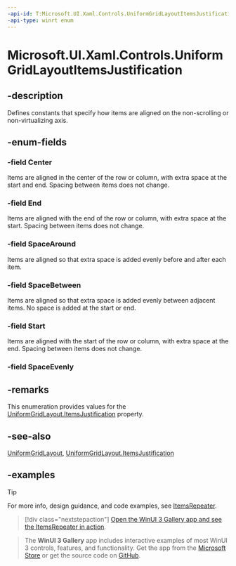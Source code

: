 ```yaml
---
-api-id: T:Microsoft.UI.Xaml.Controls.UniformGridLayoutItemsJustification
-api-type: winrt enum
---
```


# Microsoft.UI.Xaml.Controls.UniformGridLayoutItemsJustification

<!--
public enum UniformGridLayoutItemsJustification
-->

## -description

Defines constants that specify how items are aligned on the non-scrolling or non-virtualizing axis.

## -enum-fields

### -field Center

Items are aligned in the center of the row or column, with extra space at the start and end. Spacing between items does not change.

### -field End

Items are aligned with the end of the row or column, with extra space at the start. Spacing between items does not change.

### -field SpaceAround

Items are aligned so that extra space is added evenly before and after each item.

### -field SpaceBetween

Items are aligned so that extra space is added evenly between adjacent items. No space is added at the start or end.

### -field Start

Items are aligned with the start of the row or column, with extra space at the end. Spacing between items does not change.

### -field SpaceEvenly

## -remarks

This enumeration provides values for the [UniformGridLayout.ItemsJustification](uniformgridlayout_itemsjustification.md) property.

## -see-also

[UniformGridLayout](uniformgridlayout.md), [UniformGridLayout.ItemsJustification](uniformgridlayout_itemsjustification.md)

## -examples

> [!TIP]
> For more info, design guidance, and code examples, see [ItemsRepeater](/windows/apps/design/controls/items-repeater).

> [!div class="nextstepaction"]
> [Open the WinUI 3 Gallery app and see the ItemsRepeater in action](winui3gallery:/item/ItemsRepeater).

> The **WinUI 3 Gallery** app includes interactive examples of most WinUI 3 controls, features, and functionality. Get the app from the [Microsoft Store](https://www.microsoft.com/store/productId/9P3JFPWWDZRC) or get the source code on [GitHub](https://github.com/microsoft/WinUI-Gallery).
